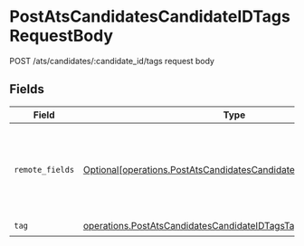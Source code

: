 # PostAtsCandidatesCandidateIDTagsRequestBody

POST /ats/candidates/:candidate_id/tags request body


## Fields

| Field                                                                                                                                        | Type                                                                                                                                         | Required                                                                                                                                     | Description                                                                                                                                  |
| -------------------------------------------------------------------------------------------------------------------------------------------- | -------------------------------------------------------------------------------------------------------------------------------------------- | -------------------------------------------------------------------------------------------------------------------------------------------- | -------------------------------------------------------------------------------------------------------------------------------------------- |
| `remote_fields`                                                                                                                              | [Optional[operations.PostAtsCandidatesCandidateIDTagsRemoteFields]](../../models/operations/postatscandidatescandidateidtagsremotefields.md) | :heavy_minus_sign:                                                                                                                           | Additional fields that we will pass through to specific ATS systems.                                                                         |
| `tag`                                                                                                                                        | [operations.PostAtsCandidatesCandidateIDTagsTag](../../models/operations/postatscandidatescandidateidtagstag.md)                             | :heavy_check_mark:                                                                                                                           | N/A                                                                                                                                          |